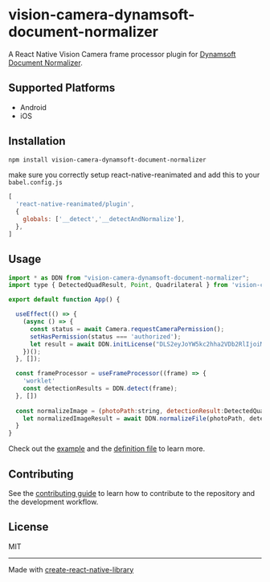 # vision-camera-dynamsoft-document-normalizer

A React Native Vision Camera frame processor plugin for [Dynamsoft Document Normalizer](https://www.dynamsoft.com/document-normalizer/docs/).

## Supported Platforms

* Android
* iOS

## Installation

```sh
npm install vision-camera-dynamsoft-document-normalizer
```

make sure you correctly setup react-native-reanimated and add this to your `babel.config.js`

```js
[
  'react-native-reanimated/plugin',
  {
    globals: ['__detect','__detectAndNormalize'],
  },
]
```


## Usage

```js
import * as DDN from "vision-camera-dynamsoft-document-normalizer";
import type { DetectedQuadResult, Point, Quadrilateral } from 'vision-camera-dynamsoft-document-normalizer';

export default function App() {

  useEffect(() => {
    (async () => {
      const status = await Camera.requestCameraPermission();
      setHasPermission(status === 'authorized');
      let result = await DDN.initLicense("DLS2eyJoYW5kc2hha2VDb2RlIjoiMjAwMDAxLTE2NDk4Mjk3OTI2MzUiLCJvcmdhbml6YXRpb25JRCI6IjIwMDAwMSIsInNlc3Npb25QYXNzd29yZCI6IndTcGR6Vm05WDJrcEQ5YUoifQ=="); // init license. Apply for a 30-day trial license here: https://www.dynamsoft.com/customer/license/trialLicense/?product=ddn
    })();
  }, []);

  const frameProcessor = useFrameProcessor((frame) => {
    'worklet'
    const detectionResults = DDN.detect(frame);
  }, [])
  
  const normalizeImage = (photoPath:string, detectionResult:DetectedQuadResult) => {
    let normalizedImageResult = await DDN.normalizeFile(photoPath, detectionResult.location,{saveNormalizationResultAsFile:true});
  }
}

```

Check out the [example](https://github.com/tony-xlh/vision-camera-dynamsoft-document-normalizer/tree/main/example) and the [definition file](https://github.com/tony-xlh/vision-camera-dynamsoft-document-normalizer/blob/main/src/index.tsx) to learn more.

## Contributing

See the [contributing guide](CONTRIBUTING.md) to learn how to contribute to the repository and the development workflow.

## License

MIT

---

Made with [create-react-native-library](https://github.com/callstack/react-native-builder-bob)
